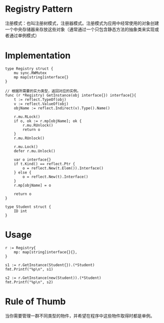 # Registry Pattern

注册模式：也叫注册树模式，注册器模式。注册模式为应用中经常使用的对象创建一个中央存储器来存放这些对象（通常通过一个只包含静态方法的抽象类来实现或者通过单例模式）

# Implementation

```
type Registry struct {
	mu sync.RWMutex
	mp map[string]interface{}
}

// 根据所需要的实力类型，返回对应的实例。
func (r *Registry) GetInstance(obj interface{}) interface{}{
	t := reflect.TypeOf(obj)
	v := reflect.ValueOf(obj)
	objName := reflect.Indirect(v).Type().Name()

	r.mu.RLock()
	if o, ok := r.mp[objName]; ok {
		r.mu.RUnlock()
		return o
	}
	r.mu.RUnlock()

	r.mu.Lock()
	defer r.mu.Unlock()

	var o interface{}
	if t.Kind() == reflect.Ptr {
		o = reflect.New(t.Elem()).Interface()
	} else {
		o = reflect.New(t).Interface()
	}
	r.mp[objName] = o

	return o
}

type Student struct {
	ID int
}
```

# Usage

```
r := Registry{
    mp: map[string]interface{}{},
}

s1 := r.GetInstance(Student{}).(*Student)
fmt.Printf("%p\n", s1)

s2 := r.GetInstance(new(Student)).(*Student)
fmt.Printf("%p\n", s2)
```

# Rule of Thumb

当你需要管理一群不同类型的物件，并希望在程序中这些物件取得时都是单例。